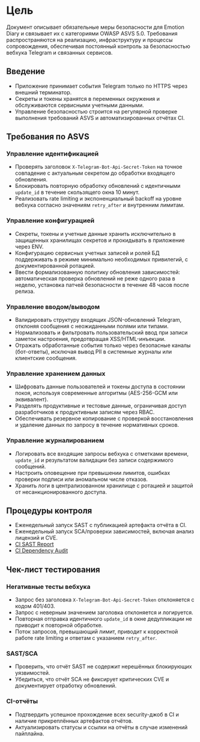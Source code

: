 # Цель

Документ описывает обязательные меры безопасности для Emotion Diary и связывает их с категориями OWASP ASVS 5.0. Требования распространяются на реализацию, инфраструктуру и процессы сопровождения, обеспечивая постоянный контроль за безопасностью вебхука Telegram и связанных сервисов.

## Введение

- Приложение принимает события Telegram только по HTTPS через внешний терминатор.
- Секреты и токены хранятся в переменных окружения и обслуживаются сервисными учетными данными.
- Управление безопасностью строится на регулярной проверке выполнения требований ASVS и автоматизированных отчётах CI.

## Требования по ASVS

### Управление идентификацией

- Проверять заголовок `X-Telegram-Bot-Api-Secret-Token` на точное совпадение с актуальным секретом до обработки входящего обновления.
- Блокировать повторную обработку обновлений с идентичными `update_id` в течение скользящего окна 10 минут.
- Реализовать rate limiting и экспоненциальный backoff на уровне вебхука согласно значениям `retry_after` и внутренним лимитам.

### Управление конфигурацией

- Секреты, токены и учетные данные хранить исключительно в защищенных хранилищах секретов и прокидывать в приложение через ENV.
- Конфигурацию сервисных учетных записей и ролей БД поддерживать в режиме минимально необходимых привилегий, с документированной ротацией.
- Ввести формализованную политику обновления зависимостей: автоматическая проверка обновлений не реже одного раза в неделю, установка патчей безопасности в течение 48 часов после релиза.

### Управление вводом/выводом

- Валидировать структуру входящих JSON-обновлений Telegram, отклоняя сообщения с неожиданными полями или типами.
- Нормализовать и фильтровать пользовательский ввод при записи заметок настроения, предотвращая XSS/HTML-инъекции.
- Отражать обработанные события только через безопасные каналы (бот-ответы), исключая вывод PII в системные журналы или клиентские сообщения.

### Управление хранением данных

- Шифровать данные пользователей и токены доступа в состоянии покоя, используя современные алгоритмы (AES-256-GCM или эквивалент).
- Разделять продуктивные и тестовые данные, ограничивая доступ разработчиков к продуктивным записям через RBAC.
- Обеспечивать резервное копирование с проверкой восстановления и удаление данных по запросу в течение нормативных сроков.

### Управление журналированием

- Логировать все входящие запросы вебхука с отметками времени, `update_id` и результатом валидации без записи содержимого сообщений.
- Настроить оповещение при превышении лимитов, ошибках проверки подписи или аномальном числе отказов.
- Хранить логи в централизованном хранилище с ротацией и защитой от несанкционированного доступа.

## Процедуры контроля

- Еженедельный запуск SAST с публикацией артефакта отчёта в CI.
- Еженедельный запуск SCA/проверки зависимостей, включая анализ лицензий и CVE.
- [CI SAST Report](https://github.com/org/emotion_diary/actions?query=workflow%3ASAST)
- [CI Dependency Audit](https://github.com/org/emotion_diary/actions?query=workflow%3ASCA)

## Чек-лист тестирования

### Негативные тесты вебхука

- Запрос без заголовка `X-Telegram-Bot-Api-Secret-Token` отклоняется с кодом 401/403.
- Запрос с неверным значением заголовка отклоняется и логируется.
- Повторная отправка идентичного `update_id` в окне дедупликации не приводит к повторной обработке.
- Поток запросов, превышающий лимит, приводит к корректной работе rate limiting и ответам с указанием `retry_after`.

### SAST/SCA

- Проверить, что отчёт SAST не содержит нерешённых блокирующих уязвимостей.
- Убедиться, что отчёт SCA не фиксирует критических CVE и документирует отработку обновлений.

### CI-отчёты

- Подтвердить успешное прохождение всех security-джоб в CI и наличие прикреплённых артефактов отчётов.
- Актуализировать статусы и ссылки на отчёты в случае изменений пайплайна.
